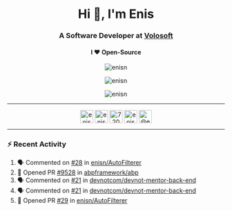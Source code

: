 <h1 align="center">Hi 👋, I'm Enis</h1>
<h3 align="center">A Software Developer at <a href="/volosoft">Volosoft</a></h3>

<h4 align="center"> I ❤ Open-Source</h4>

<p align="center"> <img src="https://komarev.com/ghpvc/?username=enisn" alt="enisn" /> </p>

<p align="center">
<img src="https://github-readme-stats.vercel.app/api/top-langs/?username=enisn&layout=compact" alt="enisn" />
</p>

<p align="center">
<img src="https://github-readme-stats.vercel.app/api?username=enisn&show_icons=true" alt="enisn" />
</p>

<hr />

<p align="center">
<a href="https://dev.to/enisn" target="blank"><img align="center" src="https://cdn.jsdelivr.net/npm/simple-icons@3.0.1/icons/dev-dot-to.svg" alt="enisn" height="30" width="30" /></a>
<a href="https://twitter.com/enisnecipoglu" target="blank"><img align="center" src="https://cdn.jsdelivr.net/npm/simple-icons@3.0.1/icons/twitter.svg" alt="enisnecipoglu" height="30" width="30" /></a>
<a href="https://stackoverflow.com/users/7200126" target="blank"><img align="center" src="https://cdn.jsdelivr.net/npm/simple-icons@3.0.1/icons/stackoverflow.svg" alt="7200126" height="30" width="30" /></a>
<a href="https://instagram.com/enisnecipoglu" target="blank"><img align="center" src="https://cdn.jsdelivr.net/npm/simple-icons@3.0.1/icons/instagram.svg" alt="enisnecipoglu" height="30" width="30" /></a>
<a href="https://medium.com/@enis.necipoglu" target="blank"><img align="center" src="https://cdn.jsdelivr.net/npm/simple-icons@3.0.1/icons/medium.svg" alt="@enis.necipoglu" height="30" width="30" /></a>
</p>

<hr />

### :zap: Recent Activity

<!--START_SECTION:activity-->
1. 🗣 Commented on [#28](https://github.com/enisn/AutoFilterer/issues/28) in [enisn/AutoFilterer](https://github.com/enisn/AutoFilterer)
2. 💪 Opened PR [#9528](https://github.com/abpframework/abp/pull/9528) in [abpframework/abp](https://github.com/abpframework/abp)
3. 🗣 Commented on [#21](https://github.com/devnotcom/devnot-mentor-back-end/issues/21) in [devnotcom/devnot-mentor-back-end](https://github.com/devnotcom/devnot-mentor-back-end)
4. 🗣 Commented on [#21](https://github.com/devnotcom/devnot-mentor-back-end/issues/21) in [devnotcom/devnot-mentor-back-end](https://github.com/devnotcom/devnot-mentor-back-end)
5. 💪 Opened PR [#29](https://github.com/enisn/AutoFilterer/pull/29) in [enisn/AutoFilterer](https://github.com/enisn/AutoFilterer)
<!--END_SECTION:activity-->
